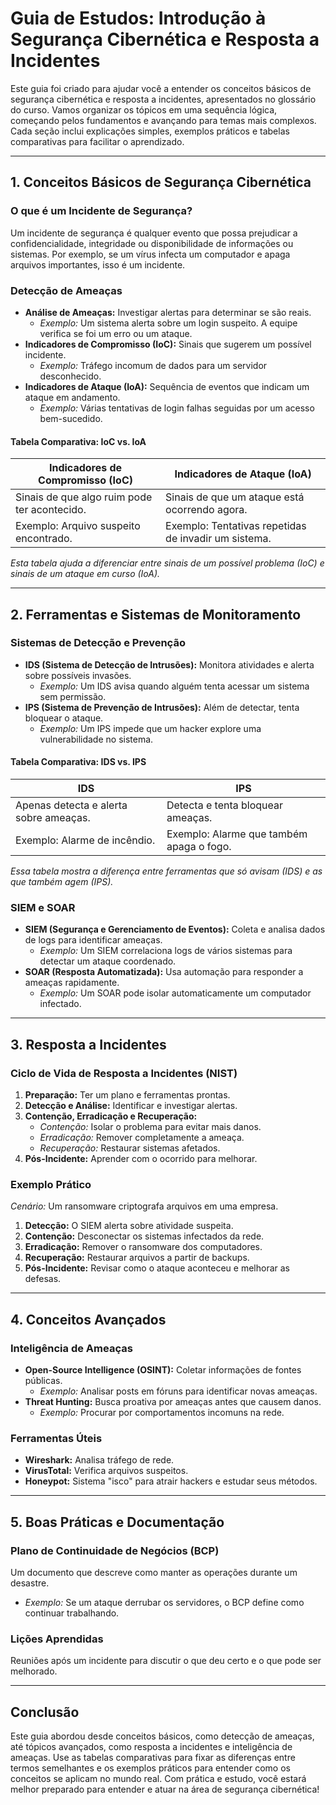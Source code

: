# Guia de Estudos: Introdução à Segurança Cibernética e Resposta a Incidentes  

Este guia foi criado para ajudar você a entender os conceitos básicos de segurança cibernética e resposta a incidentes, apresentados no glossário do curso. Vamos organizar os tópicos em uma sequência lógica, começando pelos fundamentos e avançando para temas mais complexos. Cada seção inclui explicações simples, exemplos práticos e tabelas comparativas para facilitar o aprendizado.  

---  

## 1. Conceitos Básicos de Segurança Cibernética  

### **O que é um Incidente de Segurança?**  
Um incidente de segurança é qualquer evento que possa prejudicar a confidencialidade, integridade ou disponibilidade de informações ou sistemas. Por exemplo, se um vírus infecta um computador e apaga arquivos importantes, isso é um incidente.  

### **Detecção de Ameaças**  
- **Análise de Ameaças:** Investigar alertas para determinar se são reais.  
  - *Exemplo:* Um sistema alerta sobre um login suspeito. A equipe verifica se foi um erro ou um ataque.  
- **Indicadores de Compromisso (IoC):** Sinais que sugerem um possível incidente.  
  - *Exemplo:* Tráfego incomum de dados para um servidor desconhecido.  
- **Indicadores de Ataque (IoA):** Sequência de eventos que indicam um ataque em andamento.  
  - *Exemplo:* Várias tentativas de login falhas seguidas por um acesso bem-sucedido.  

#### Tabela Comparativa: IoC vs. IoA  
| **Indicadores de Compromisso (IoC)** | **Indicadores de Ataque (IoA)** |  
|--------------------------------------|----------------------------------|  
| Sinais de que algo ruim pode ter acontecido. | Sinais de que um ataque está ocorrendo agora. |  
| Exemplo: Arquivo suspeito encontrado. | Exemplo: Tentativas repetidas de invadir um sistema. |  

*Esta tabela ajuda a diferenciar entre sinais de um possível problema (IoC) e sinais de um ataque em curso (IoA).*  

---  

## 2. Ferramentas e Sistemas de Monitoramento  

### **Sistemas de Detecção e Prevenção**  
- **IDS (Sistema de Detecção de Intrusões):** Monitora atividades e alerta sobre possíveis invasões.  
  - *Exemplo:* Um IDS avisa quando alguém tenta acessar um sistema sem permissão.  
- **IPS (Sistema de Prevenção de Intrusões):** Além de detectar, tenta bloquear o ataque.  
  - *Exemplo:* Um IPS impede que um hacker explore uma vulnerabilidade no sistema.  

#### Tabela Comparativa: IDS vs. IPS  
| **IDS**                                | **IPS**                                |  
|----------------------------------------|----------------------------------------|  
| Apenas detecta e alerta sobre ameaças. | Detecta e tenta bloquear ameaças.      |  
| Exemplo: Alarme de incêndio.           | Exemplo: Alarme que também apaga o fogo. |  

*Essa tabela mostra a diferença entre ferramentas que só avisam (IDS) e as que também agem (IPS).*  

### **SIEM e SOAR**  
- **SIEM (Segurança e Gerenciamento de Eventos):** Coleta e analisa dados de logs para identificar ameaças.  
  - *Exemplo:* Um SIEM correlaciona logs de vários sistemas para detectar um ataque coordenado.  
- **SOAR (Resposta Automatizada):** Usa automação para responder a ameaças rapidamente.  
  - *Exemplo:* Um SOAR pode isolar automaticamente um computador infectado.  

---  

## 3. Resposta a Incidentes  

### **Ciclo de Vida de Resposta a Incidentes (NIST)**  
1. **Preparação:** Ter um plano e ferramentas prontas.  
2. **Detecção e Análise:** Identificar e investigar alertas.  
3. **Contenção, Erradicação e Recuperação:**  
   - *Contenção:* Isolar o problema para evitar mais danos.  
   - *Erradicação:* Remover completamente a ameaça.  
   - *Recuperação:* Restaurar sistemas afetados.  
4. **Pós-Incidente:** Aprender com o ocorrido para melhorar.  

### **Exemplo Prático**  
*Cenário:* Um ransomware criptografa arquivos em uma empresa.  
1. **Detecção:** O SIEM alerta sobre atividade suspeita.  
2. **Contenção:** Desconectar os sistemas infectados da rede.  
3. **Erradicação:** Remover o ransomware dos computadores.  
4. **Recuperação:** Restaurar arquivos a partir de backups.  
5. **Pós-Incidente:** Revisar como o ataque aconteceu e melhorar as defesas.  

---  

## 4. Conceitos Avançados  

### **Inteligência de Ameaças**  
- **Open-Source Intelligence (OSINT):** Coletar informações de fontes públicas.  
  - *Exemplo:* Analisar posts em fóruns para identificar novas ameaças.  
- **Threat Hunting:** Busca proativa por ameaças antes que causem danos.  
  - *Exemplo:* Procurar por comportamentos incomuns na rede.  

### **Ferramentas Úteis**  
- **Wireshark:** Analisa tráfego de rede.  
- **VirusTotal:** Verifica arquivos suspeitos.  
- **Honeypot:** Sistema "isco" para atrair hackers e estudar seus métodos.  

---  

## 5. Boas Práticas e Documentação  

### **Plano de Continuidade de Negócios (BCP)**  
Um documento que descreve como manter as operações durante um desastre.  
- *Exemplo:* Se um ataque derrubar os servidores, o BCP define como continuar trabalhando.  

### **Lições Aprendidas**  
Reuniões após um incidente para discutir o que deu certo e o que pode ser melhorado.  

---  

## Conclusão  
Este guia abordou desde conceitos básicos, como detecção de ameaças, até tópicos avançados, como resposta a incidentes e inteligência de ameaças. Use as tabelas comparativas para fixar as diferenças entre termos semelhantes e os exemplos práticos para entender como os conceitos se aplicam no mundo real. Com prática e estudo, você estará melhor preparado para entender e atuar na área de segurança cibernética!